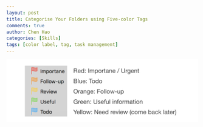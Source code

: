 ```yaml
---
layout: post
title: Categorise Your Folders using Five-color Tags
comments: true
author: Chen Hao
categories: [Skills]
tags: [color label, tag, task management]
---
```




![](/images/five_color_tag/color_tag.png)